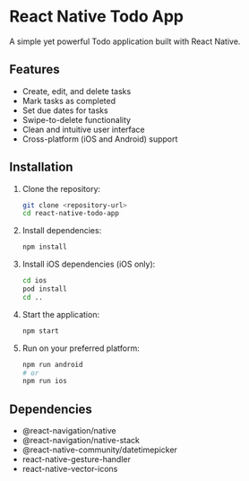 # React Native Todo App

A simple yet powerful Todo application built with React Native.

## Features

- Create, edit, and delete tasks
- Mark tasks as completed
- Set due dates for tasks
- Swipe-to-delete functionality
- Clean and intuitive user interface
- Cross-platform (iOS and Android) support

## Installation

1. Clone the repository:

   ```bash
   git clone <repository-url>
   cd react-native-todo-app
   ```

2. Install dependencies:

   ```bash
   npm install
   ```

3. Install iOS dependencies (iOS only):

   ```bash
   cd ios
   pod install
   cd ..
   ```

4. Start the application:

   ```bash
   npm start
   ```

5. Run on your preferred platform:
   ```bash
   npm run android
   # or
   npm run ios
   ```

## Dependencies

- @react-navigation/native
- @react-navigation/native-stack
- @react-native-community/datetimepicker
- react-native-gesture-handler
- react-native-vector-icons
